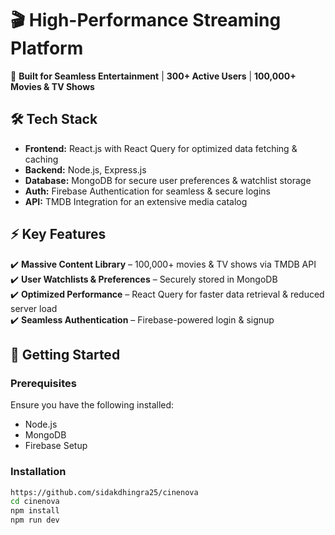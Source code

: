# 🎬 High-Performance Streaming Platform  

🚀 **Built for Seamless Entertainment** | **300+ Active Users** | **100,000+ Movies & TV Shows**  

## 🛠️ Tech Stack  
- **Frontend:** React.js with React Query for optimized data fetching & caching  
- **Backend:** Node.js, Express.js  
- **Database:** MongoDB for secure user preferences & watchlist storage  
- **Auth:** Firebase Authentication for seamless & secure logins  
- **API:** TMDB Integration for an extensive media catalog  

## ⚡ Key Features  
✔️ **Massive Content Library** – 100,000+ movies & TV shows via TMDB API  
✔️ **User Watchlists & Preferences** – Securely stored in MongoDB  
✔️ **Optimized Performance** – React Query for faster data retrieval & reduced server load  
✔️ **Seamless Authentication** – Firebase-powered login & signup  


## 🚀 Getting Started  

### Prerequisites  
Ensure you have the following installed:  
- Node.js  
- MongoDB  
- Firebase Setup  

### Installation  
```bash
https://github.com/sidakdhingra25/cinenova
cd cinenova
npm install
npm run dev
